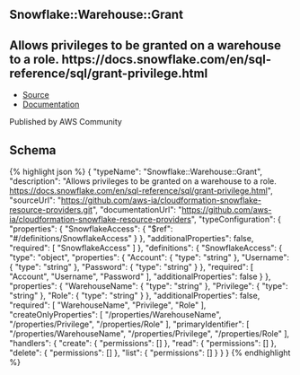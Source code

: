 
## Snowflake::Warehouse::Grant

## Allows privileges to be granted on a warehouse to a role. https:&#x2F;&#x2F;docs.snowflake.com&#x2F;en&#x2F;sql-reference&#x2F;sql&#x2F;grant-privilege.html

- [Source](https:&#x2F;&#x2F;github.com&#x2F;aws-ia&#x2F;cloudformation-snowflake-resource-providers.git) 
- [Documentation]()

Published by AWS Community

## Schema
{% highlight json %}
{
    "typeName": "Snowflake::Warehouse::Grant",
    "description": "Allows privileges to be granted on a warehouse to a role. https://docs.snowflake.com/en/sql-reference/sql/grant-privilege.html",
    "sourceUrl": "https://github.com/aws-ia/cloudformation-snowflake-resource-providers.git",
    "documentationUrl": "https://github.com/aws-ia/cloudformation-snowflake-resource-providers",
    "typeConfiguration": {
        "properties": {
            "SnowflakeAccess": {
                "$ref": "#/definitions/SnowflakeAccess"
            }
        },
        "additionalProperties": false,
        "required": [
            "SnowflakeAccess"
        ]
    },
    "definitions": {
        "SnowflakeAccess": {
            "type": "object",
            "properties": {
                "Account": {
                    "type": "string"
                },
                "Username": {
                    "type": "string"
                },
                "Password": {
                    "type": "string"
                }
            },
            "required": [
                "Account",
                "Username",
                "Password"
            ],
            "additionalProperties": false
        }
    },
    "properties": {
        "WarehouseName": {
            "type": "string"
        },
        "Privilege": {
            "type": "string"
        },
        "Role": {
            "type": "string"
        }
    },
    "additionalProperties": false,
    "required": [
        "WarehouseName",
        "Privilege",
        "Role"
    ],
    "createOnlyProperties": [
        "/properties/WarehouseName",
        "/properties/Privilege",
        "/properties/Role"
    ],
    "primaryIdentifier": [
        "/properties/WarehouseName",
        "/properties/Privilege",
        "/properties/Role"
    ],
    "handlers": {
        "create": {
            "permissions": []
        },
        "read": {
            "permissions": []
        },
        "delete": {
            "permissions": []
        },
        "list": {
            "permissions": []
        }
    }
}
{% endhighlight %}

